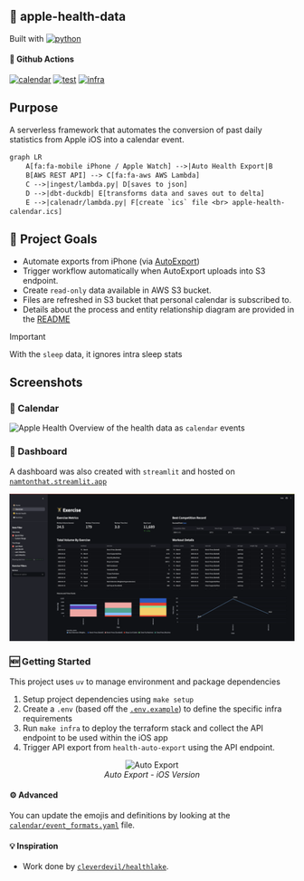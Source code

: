 ## 📱 apple-health-data

Built with [![python](https://img.shields.io/badge/python-3670A0?style=for-the-badge&logo=python&logoColor=ffdd54)](https://www.python.org)

#### 🚀 Github Actions

[![calendar](https://github.com/namtonthat/apple-health-calendar/actions/workflows/calendar.yaml/badge.svg)](https://github.com/namtonthat/apple-health-calendar/actions/workflows/calendar.yaml)
[![test](https://github.com/namtonthat/apple-health-calendar/actions/workflows/test.yaml/badge.svg)](https://github.com/namtonthat/apple-health-calendar/actions/workflows/test.yaml)
[![infra](https://github.com/namtonthat/apple-health-calendar/actions/workflows/infra.yaml/badge.svg)](https://github.com/namtonthat/apple-health-calendar/actions/workflows/infra.yaml)

## Purpose

A serverless framework that automates the conversion of past daily statistics from Apple iOS into a calendar event.

```mermaid
graph LR
    A[fa:fa-mobile iPhone / Apple Watch] -->|Auto Health Export|B
    B[AWS REST API] --> C[fa:fa-aws AWS Lambda]
    C -->|ingest/lambda.py| D[saves to json]
    D -->|dbt-duckdb| E[transforms data and saves out to delta]
    E -->|calenadr/lambda.py| F[create `ics` file <br> apple-health-calendar.ics]
```

## 🎯 Project Goals

- Automate exports from iPhone (via [AutoExport](https://github.com/Lybron/health-auto-export))
- Trigger workflow automatically when AutoExport uploads into S3 endpoint.
- Create `read-only` data available in AWS S3 bucket.
- Files are refreshed in S3 bucket that personal calendar is subscribed to.
- Details about the process and entity relationship diagram are provided in the [README](https://github.com/namtonthat/apple-health-calendar/blob/main/docs/README.md)

> [!important]
> With the `sleep` data, it ignores intra sleep stats

## Screenshots

### 📅 Calendar

![Apple Health](./docs/images/apple-health-calendar.jpg)
Overview of the health data as `calendar` events

### 📄 Dashboard

A dashboard was also created with `streamlit` and hosted on [`namtonthat.streamlit.app`](https://namtonthat.streamlit.app)

![Dashboard](./docs/images/apple-dashboard.png)

### 🆕 Getting Started

This project uses `uv` to manage environment and package dependencies

1. Setup project dependencies using `make setup`
2. Create a `.env` (based off the [`.env.example`](.env.example)) to define the specific infra requirements
3. Run `make infra` to deploy the terraform stack and collect the API endpoint to be used within the iOS app
4. Trigger API export from `health-auto-export` using the API endpoint.

<p align="center">
  <img src="./docs/images/auto-export-ios.jpeg" alt="Auto Export" width="300px">
  <br>
  <em>Auto Export - iOS Version</em>
</p>

#### ⚙️ Advanced

You can update the emojis and definitions by looking at the [`calendar/event_formats.yaml`](https://github.com/namtonthat/apple-health-calendar/blob/main/calendar/events_formats.yaml) file.

#### 💡 Inspiration

- Work done by [`cleverdevil/healthlake`](https://github.com/cleverdevil/healthlake).
